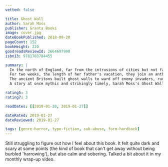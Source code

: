 ```yaml
---
vetted: false

title: Ghost Wall
author: Sarah Moss
publisher: Granta Books
image: cover.jpg
dateBookPublished: 2018-09-20
pageCount: 152
bookHeight: 220
goodreadsReviewId: 2664697990
isbn13: 9781783784455

summary: |
  In the north of England, far from the intrusions of cities but not far from civilization, Silvie and her family are living as if they are ancient Britons, surviving by the tools and knowledge of the Iron Age.
  For two weeks, the length of her father's vacation, they join an anthropology course set to reenact life in simpler times. They are surrounded by forests of birch and rowan; they make stew from foraged roots and hunted rabbit. The students are fulfilling their coursework; Silvie's father is fulfilling his lifelong obsession. He has raised her on stories of early man, taken her to witness rare artifacts, recounted time and again their rituals and beliefs—particularly their sacrifices to the bog. Mixing with the students, Silvie begins to see, hear, and imagine another kind of life, one that might include going to university, traveling beyond England, choosing her own clothes and food, speaking her mind.
  The ancient Britons built ghost walls to ward off enemy invaders, rude barricades of stakes topped with ancestral skulls. When the group builds one of their own, they find a spiritual connection to the past. What comes next but human sacrifice?
  A story at once mythic and strikingly timely, Sarah Moss's Ghost Wall urges us to wonder how far we have come from the "primitive minds" of our ancestors.

rating5: 3
rating7: 3

readDates: [[2019-01-20, 2019-01-27]]

dateRated: 2019-01-27
dateReviewed: 2019-01-27

tags: [genre-horror, type-fiction, sub-abuse, form-hardback]
---
```


Still struggling to figure out how I feel about this book. It felt quite dark and scary at some points (the kind of book that can't get away without being burbled 'harrowing'), but also calm and sobering. Talked a bit about it in my monthly wrap-up video.

